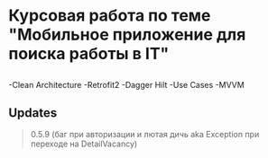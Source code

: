 # Курсовая работа по теме "Мобильное приложение для поиска работы в IT" 
##
-Clean Architecture
-Retrofit2
-Dagger Hilt
-Use Cases
-MVVM
##
## Updates
> 0.5.9 (баг при авторизации и лютая дичь aka Exception при переходе на DetailVacancy)
